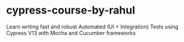 # cypress-course-by-rahul
Learn writing fast and robust Automated (UI + Integration) Tests using Cypress V13 with Mocha and Cucumber frameworks
